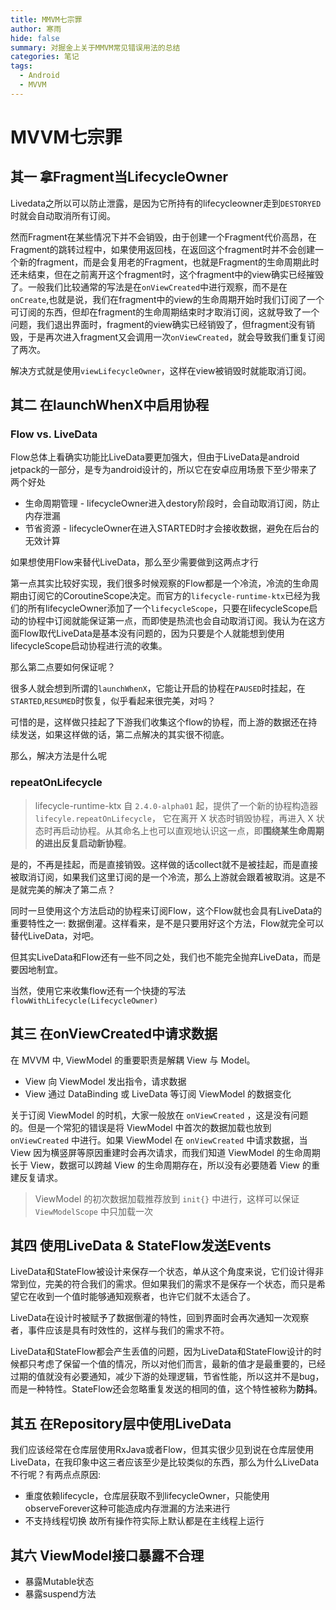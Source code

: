 ```yaml
---
title: MMVM七宗罪
author: 寒雨
hide: false
summary: 对掘金上关于MMVM常见错误用法的总结
categories: 笔记
tags:
  - Android
  - MVVM
---
```


# MVVM七宗罪

## 其一 拿Fragment当LifecycleOwner

Livedata之所以可以防止泄露，是因为它所持有的lifecycleowner走到`DESTORYED`时就会自动取消所有订阅。

然而Fragment在某些情况下并不会销毁，由于创建一个Fragment代价高昂，在Fragment的跳转过程中，如果使用返回栈，在返回这个fragment时并不会创建一个新的fragment，而是会复用老的Fragment，也就是Fragment的生命周期此时还未结束，但在之前离开这个fragment时，这个fragment中的view确实已经摧毁了。一般我们比较通常的写法是在`onViewCreated`中进行观察，而不是在`onCreate`,也就是说，我们在fragment中的view的生命周期开始时我们订阅了一个可订阅的东西，但却在fragment的生命周期结束时才取消订阅，这就导致了一个问题，我们退出界面时，fragment的view确实已经销毁了，但fragment没有销毁，于是再次进入fragment又会调用一次`onViewCreated`，就会导致我们重复订阅了两次。

解决方式就是使用`viewLifecycleOwner`，这样在view被销毁时就能取消订阅。

## 其二 在launchWhenX中启用协程

### Flow vs. LiveData

Flow总体上看确实功能比LiveData要更加强大，但由于LiveData是android jetpack的一部分，是专为android设计的，所以它在安卓应用场景下至少带来了两个好处

- 生命周期管理 - lifecycleOwner进入destory阶段时，会自动取消订阅，防止内存泄漏
- 节省资源 - lifecycleOwner在进入STARTED时才会接收数据，避免在后台的无效计算

如果想使用Flow来替代LiveData，那么至少需要做到这两点才行

第一点其实比较好实现，我们很多时候观察的Flow都是一个冷流，冷流的生命周期由订阅它的CoroutineScope决定。而官方的`lifecycle-runtime-ktx`已经为我们的所有lifecycleOwner添加了一个`lifecycleScope`，只要在lifecycleScope启动的协程中订阅就能保证第一点，而即使是热流也会自动取消订阅。我认为在这方面Flow取代LiveData是基本没有问题的，因为只要是个人就能想到使用lifecycleScope启动协程进行流的收集。

那么第二点要如何保证呢？

很多人就会想到所谓的`launchWhenX`，它能让开启的协程在`PAUSED`时挂起，在`STARTED`,`RESUMED`时恢复，似乎看起来很完美，对吗？

可惜的是，这样做只挂起了下游我们收集这个flow的协程，而上游的数据还在持续发送，如果这样做的话，第二点解决的其实很不彻底。

那么，解决方法是什么呢

### repeatOnLifecycle

> lifecycle-runtime-ktx 自 `2.4.0-alpha01` 起，提供了一个新的协程构造器 `lifecyle.repeatOnLifecycle`， 它在离开 X 状态时销毁协程，再进入 X 状态时再启动协程。从其命名上也可以直观地认识这一点，即**围绕某生命周期的进出反复启动新协程**。

是的，不再是挂起，而是直接销毁。这样做的话collect就不是被挂起，而是直接被取消订阅，如果我们这里订阅的是一个冷流，那么上游就会跟着被取消。这是不是就完美的解决了第二点？

同时一旦使用这个方法启动的协程来订阅Flow，这个Flow就也会具有LiveData的重要特性之一: 数据倒灌。这样看来，是不是只要用好这个方法，Flow就完全可以替代LiveData，对吧。

但其实LiveData和Flow还有一些不同之处，我们也不能完全抛弃LiveData，而是要因地制宜。

当然，使用它来收集flow还有一个快捷的写法`flowWithLifecycle(LifecycleOwner)`

## 其三 在onViewCreated中请求数据

在 MVVM 中, ViewModel 的重要职责是解耦 View 与 Model。

- View 向 ViewModel 发出指令，请求数据
- View 通过 DataBinding 或 LiveData 等订阅 ViewModel 的数据变化

关于订阅 ViewModel 的时机，大家一般放在 `onViewCreated` ，这是没有问题的。但是一个常犯的错误是将 ViewModel 中首次的数据加载也放到 `onViewCreated` 中进行。如果 ViewModel 在 `onViewCreated` 中请求数据，当 View 因为横竖屏等原因重建时会再次请求，而我们知道 ViewModel 的生命周期长于 View，数据可以跨越 View 的生命周期存在，所以没有必要随着 View 的重建反复请求。

> ViewModel 的初次数据加载推荐放到 `init{}` 中进行，这样可以保证 `ViewModelScope` 中只加载一次

## 其四 使用LiveData & StateFlow发送Events

LiveData和StateFlow被设计来保存一个状态，单从这个角度来说，它们设计得非常到位，完美的符合我们的需求。但如果我们的需求不是保存一个状态，而只是希望它在收到一个值时能够通知观察者，也许它们就不太适合了。

LiveData在设计时被赋予了数据倒灌的特性，回到界面时会再次通知一次观察者，事件应该是具有时效性的，这样与我们的需求不符。

LiveData和StateFlow都会产生丢值的问题，因为LiveData和StateFlow设计的时候都只考虑了保留一个值的情况，所以对他们而言，最新的值才是最重要的，已经过期的值就没有必要通知，减少下游的处理逻辑，节省性能，所以这并不是bug，而是一种特性。StateFlow还会忽略重复发送的相同的值，这个特性被称为**防抖**。

## 其五 在Repository层中使用LiveData

我们应该经常在仓库层使用RxJava或者Flow，但其实很少见到说在仓库层使用LiveData，在我印象中这三者应该至少是比较类似的东西，那么为什么LiveData不行呢？有两点点原因:

- 重度依赖lifecycle，仓库层获取不到lifecycleOwner，只能使用observeForever这种可能造成内存泄漏的方法来进行
- 不支持线程切换 故所有操作符实际上默认都是在主线程上运行

## 其六 ViewModel接口暴露不合理

- 暴露Mutable状态
- 暴露suspend方法
